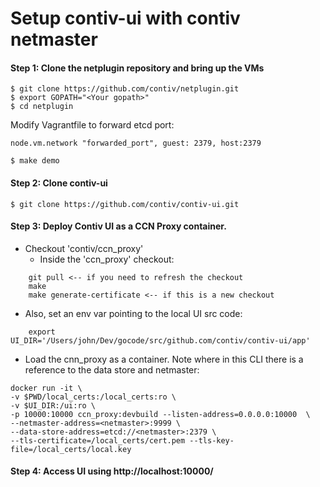 # Setup contiv-ui with contiv netmaster

#### Step 1: Clone the netplugin repository and bring up the VMs

```
$ git clone https://github.com/contiv/netplugin.git
$ export GOPATH="<Your gopath>"
$ cd netplugin
```
Modify Vagrantfile to forward etcd port:
```
node.vm.network "forwarded_port", guest: 2379, host:2379
```
```
$ make demo
```

#### Step 2: Clone contiv-ui
```
$ git clone https://github.com/contiv/contiv-ui.git
```

#### Step 3: Deploy Contiv UI as a CCN Proxy container.

* Checkout 'contiv/ccn_proxy'
  * Inside the 'ccn_proxy' checkout:
```
	git pull <-- if you need to refresh the checkout
	make
	make generate-certificate <-- if this is a new checkout
```
* Also, set an env var pointing to the local UI src code:
```
	export UI_DIR='/Users/john/Dev/gocode/src/github.com/contiv/contiv-ui/app'
```

* Load the cnn_proxy as a container. Note where in this CLI there is a reference to the data store and netmaster:
```
docker run -it \
-v $PWD/local_certs:/local_certs:ro \
-v $UI_DIR:/ui:ro \
-p 10000:10000 ccn_proxy:devbuild --listen-address=0.0.0.0:10000  \
--netmaster-address=<netmaster>:9999 \
--data-store-address=etcd://<netmaster>:2379 \
--tls-certificate=/local_certs/cert.pem --tls-key-file=/local_certs/local.key
```

#### Step 4: Access UI using http://localhost:10000/

